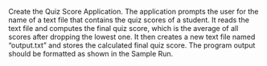 Create the Quiz Score Application. The application prompts the user for the name of a text file that contains the quiz scores of a student. It reads the text file and computes the final quiz score, which is the average of all scores after dropping the lowest one. It then creates a new text file named “output.txt” and stores the calculated final quiz score. The program output should be formatted as shown in the Sample Run.
